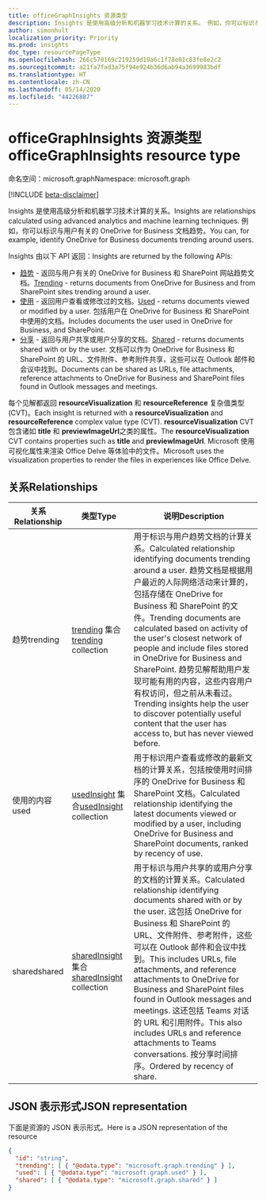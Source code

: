 ```yaml
---
title: officeGraphInsights 资源类型
description: Insights 是使用高级分析和机器学习技术计算的关系。 例如，你可以标识与用户有关的 OneDrive for Business 文档趋势。
author: simonhult
localization_priority: Priority
ms.prod: insights
doc_type: resourcePageType
ms.openlocfilehash: 266c570169c219259d19a6c1f78e01c83fe8e2c2
ms.sourcegitcommit: a21fa7fad3a75f94e924b36d6ab94a3699983bdf
ms.translationtype: HT
ms.contentlocale: zh-CN
ms.lasthandoff: 05/14/2020
ms.locfileid: "44226887"
---
```

# <a name="officegraphinsights-resource-type"></a><span data-ttu-id="abe78-104">officeGraphInsights 资源类型</span><span class="sxs-lookup"><span data-stu-id="abe78-104">officeGraphInsights resource type</span></span>

<span data-ttu-id="abe78-105">命名空间：microsoft.graph</span><span class="sxs-lookup"><span data-stu-id="abe78-105">Namespace: microsoft.graph</span></span>

[!INCLUDE [beta-disclaimer](../../includes/beta-disclaimer.md)]

<span data-ttu-id="abe78-106">Insights 是使用高级分析和机器学习技术计算的关系。</span><span class="sxs-lookup"><span data-stu-id="abe78-106">Insights are relationships calculated using advanced analytics and machine learning techniques.</span></span> <span data-ttu-id="abe78-107">例如，你可以标识与用户有关的 OneDrive for Business 文档趋势。</span><span class="sxs-lookup"><span data-stu-id="abe78-107">You can, for example, identify OneDrive for Business documents trending around users.</span></span>

<span data-ttu-id="abe78-108">Insights 由以下 API 返回：</span><span class="sxs-lookup"><span data-stu-id="abe78-108">Insights are returned by the following APIs:</span></span>

- <span data-ttu-id="abe78-109">[趋势](insights-trending.md) - 返回与用户有关的 OneDrive for Business 和 SharePoint 网站趋势文档。</span><span class="sxs-lookup"><span data-stu-id="abe78-109">[Trending](insights-trending.md) - returns documents from OneDrive for Business and from SharePoint sites trending around a user.</span></span>
- <span data-ttu-id="abe78-110">[使用](insights-used.md) - 返回用户查看或修改过的文档。</span><span class="sxs-lookup"><span data-stu-id="abe78-110">[Used](insights-used.md) - returns documents viewed or modified by a user.</span></span> <span data-ttu-id="abe78-111">包括用户在 OneDrive for Business 和 SharePoint 中使用的文档。</span><span class="sxs-lookup"><span data-stu-id="abe78-111">Includes documents the user used in OneDrive for Business, and SharePoint.</span></span>
- <span data-ttu-id="abe78-112">[分享](insights-shared.md) - 返回与用户共享或用户分享的文档。</span><span class="sxs-lookup"><span data-stu-id="abe78-112">[Shared](insights-shared.md) - returns documents shared with or by the user.</span></span> <span data-ttu-id="abe78-113">文档可以作为 OneDrive for Business 和 SharePoint 的 URL、文件附件、参考附件共享，这些可以在 Outlook 邮件和会议中找到。</span><span class="sxs-lookup"><span data-stu-id="abe78-113">Documents can be shared as URLs, file attachments, reference attachments to OneDrive for Business and SharePoint files found in Outlook messages and meetings.</span></span>

<span data-ttu-id="abe78-114">每个见解都返回 **resourceVisualization** 和 **resourceReference** 复杂值类型 (CVT)。</span><span class="sxs-lookup"><span data-stu-id="abe78-114">Each insight is returned with a **resourceVisualization** and **resourceReference** complex value type (CVT).</span></span> <span data-ttu-id="abe78-115">**resourceVisualization** CVT 包含诸如 **title** 和 **previewImageUrl**之类的属性。</span><span class="sxs-lookup"><span data-stu-id="abe78-115">The **resourceVisualization** CVT contains properties such as **title** and **previewImageUrl**.</span></span> <span data-ttu-id="abe78-116">Microsoft 使用可视化属性来渲染 Office Delve 等体验中的文件。</span><span class="sxs-lookup"><span data-stu-id="abe78-116">Microsoft uses the visualization properties to render the files in experiences like Office Delve.</span></span>

## <a name="relationships"></a><span data-ttu-id="abe78-117">关系</span><span class="sxs-lookup"><span data-stu-id="abe78-117">Relationships</span></span>

| <span data-ttu-id="abe78-118">关系</span><span class="sxs-lookup"><span data-stu-id="abe78-118">Relationship</span></span>      | <span data-ttu-id="abe78-119">类型</span><span class="sxs-lookup"><span data-stu-id="abe78-119">Type</span></span>          | <span data-ttu-id="abe78-120">说明</span><span class="sxs-lookup"><span data-stu-id="abe78-120">Description</span></span>  |
| ------------- |---------------| -------------|
| <span data-ttu-id="abe78-121">趋势</span><span class="sxs-lookup"><span data-stu-id="abe78-121">trending</span></span>      | <span data-ttu-id="abe78-122">[trending](insights-trending.md) 集合</span><span class="sxs-lookup"><span data-stu-id="abe78-122">[trending](insights-trending.md) collection</span></span>       | <span data-ttu-id="abe78-123">用于标识与用户趋势文档的计算关系。</span><span class="sxs-lookup"><span data-stu-id="abe78-123">Calculated relationship identifying documents trending around a user.</span></span> <span data-ttu-id="abe78-124">趋势文档是根据用户最近的人际网络活动来计算的，包括存储在 OneDrive for Business 和 SharePoint 的文件。</span><span class="sxs-lookup"><span data-stu-id="abe78-124">Trending documents are calculated based on activity of the user's closest network of people and include files stored in OneDrive for Business and SharePoint.</span></span> <span data-ttu-id="abe78-125">趋势见解帮助用户发现可能有用的内容，这些内容用户有权访问，但之前从未看过。</span><span class="sxs-lookup"><span data-stu-id="abe78-125">Trending insights help the user to discover potentially useful content that the user has access to, but has never viewed before.</span></span>|
| <span data-ttu-id="abe78-126">使用的内容</span><span class="sxs-lookup"><span data-stu-id="abe78-126">used</span></span>      | <span data-ttu-id="abe78-127">[usedInsight](insights-used.md) 集合</span><span class="sxs-lookup"><span data-stu-id="abe78-127">[usedInsight](insights-used.md) collection</span></span>        | <span data-ttu-id="abe78-128">用于标识用户查看或修改的最新文档的计算关系，包括按使用时间排序的 OneDrive for Business 和 SharePoint 文档。</span><span class="sxs-lookup"><span data-stu-id="abe78-128">Calculated relationship identifying the latest documents viewed or modified by a user, including OneDrive for Business and SharePoint documents, ranked by recency of use.</span></span>|
| <span data-ttu-id="abe78-129">shared</span><span class="sxs-lookup"><span data-stu-id="abe78-129">shared</span></span>        | <span data-ttu-id="abe78-130">[sharedInsight](insights-shared.md) 集合</span><span class="sxs-lookup"><span data-stu-id="abe78-130">[sharedInsight](insights-shared.md) collection</span></span>        | <span data-ttu-id="abe78-131">用于标识与用户共享的或用户分享的文档的计算关系。</span><span class="sxs-lookup"><span data-stu-id="abe78-131">Calculated relationship identifying documents shared with or by the user.</span></span> <span data-ttu-id="abe78-132">这包括 OneDrive for Business 和 SharePoint 的 URL、文件附件、参考附件，这些可以在 Outlook 邮件和会议中找到。</span><span class="sxs-lookup"><span data-stu-id="abe78-132">This includes URLs, file attachments, and reference attachments to OneDrive for Business and SharePoint files found in Outlook messages and meetings.</span></span> <span data-ttu-id="abe78-133">这还包括 Teams 对话的 URL 和引用附件。</span><span class="sxs-lookup"><span data-stu-id="abe78-133">This also includes URLs and reference attachments to Teams conversations.</span></span> <span data-ttu-id="abe78-134">按分享时间排序。</span><span class="sxs-lookup"><span data-stu-id="abe78-134">Ordered by recency of share.</span></span>|

## <a name="json-representation"></a><span data-ttu-id="abe78-135">JSON 表示形式</span><span class="sxs-lookup"><span data-stu-id="abe78-135">JSON representation</span></span>

<span data-ttu-id="abe78-136">下面是资源的 JSON 表示形式。</span><span class="sxs-lookup"><span data-stu-id="abe78-136">Here is a JSON representation of the resource</span></span>
<!-- {
  "blockType": "resource",
  "keyProperty":"id",
  "baseType":"microsoft.graph.entity",
  "optionalProperties": [
    "trending",
    "used",
    "shared"
  ],
  "@odata.type": "microsoft.graph.officeGraphInsights"
}-->

```json
{
  "id": "string",
  "trending": [ { "@odata.type": "microsoft.graph.trending" } ],
  "used": [ { "@odata.type": "microsoft.graph.used" } ],
  "shared": [ { "@odata.type": "microsoft.graph.shared" } ]
}
```

